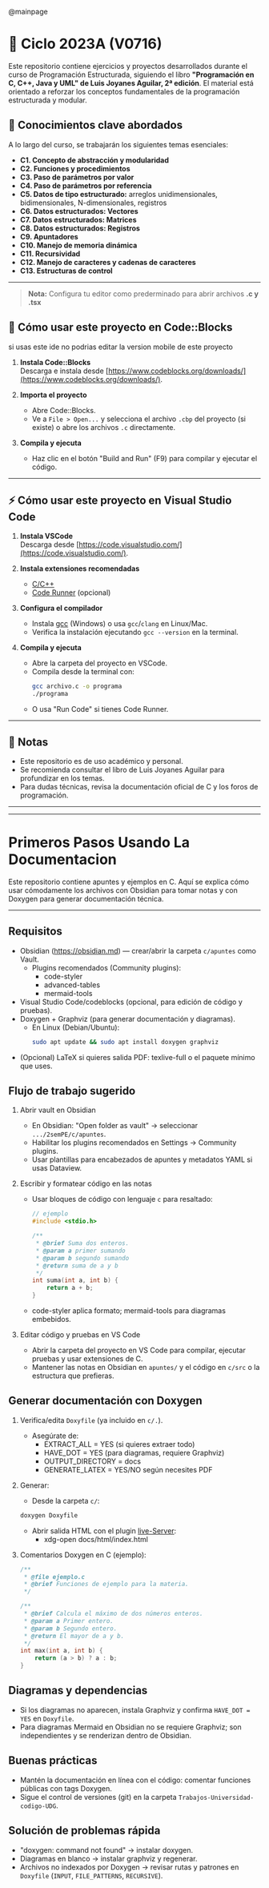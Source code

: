 @mainpage

# 📘 Ciclo 2023A (V0716)

Este repositorio contiene ejercicios y proyectos desarrollados durante el curso de Programación Estructurada, siguiendo el libro **"Programación en C, C++, Java y UML" de Luis Joyanes Aguilar, 2ª edición**. El material está orientado a reforzar los conceptos fundamentales de la programación estructurada y modular.

## 🧠 Conocimientos clave abordados

A lo largo del curso, se trabajarán los siguientes temas esenciales:

- **C1. Concepto de abstracción y modularidad**
- **C2. Funciones y procedimientos**
- **C3. Paso de parámetros por valor**
- **C4. Paso de parámetros por referencia**
- **C5. Datos de tipo estructurado:** arreglos unidimensionales, bidimensionales, N-dimensionales, registros
- **C6. Datos estructurados: Vectores**
- **C7. Datos estructurados: Matrices**
- **C8. Datos estructurados: Registros**
- **C9. Apuntadores**
- **C10. Manejo de memoria dinámica**
- **C11. Recursividad**
- **C12. Manejo de caracteres y cadenas de caracteres**
- **C13. Estructuras de control**

---

> **Nota:** Configura tu editor como prederminado para abrir archivos **.c y .tsx**

## 🚀 Cómo usar este proyecto en Code::Blocks

si usas este ide no podrias editar la version mobile de este proyecto

1. **Instala Code::Blocks**  
   Descarga e instala desde [https://www.codeblocks.org/downloads/](https://www.codeblocks.org/downloads/).

2. **Importa el proyecto**

   - Abre Code::Blocks.
   - Ve a `File > Open...` y selecciona el archivo `.cbp` del proyecto (si existe) o abre los archivos `.c` directamente.

3. **Compila y ejecuta**
   - Haz clic en el botón "Build and Run" (F9) para compilar y ejecutar el código.

---

## ⚡ Cómo usar este proyecto en Visual Studio Code

1. **Instala VSCode**  
   Descarga desde [https://code.visualstudio.com/](https://code.visualstudio.com/).

2. **Instala extensiones recomendadas**

   - [C/C++](https://marketplace.visualstudio.com/items?itemName=ms-vscode.cpptools)
   - [Code Runner](https://marketplace.visualstudio.com/items?itemName=formulahendry.code-runner) (opcional)

3. **Configura el compilador**

   - Instala [gcc](https://www.mingw-w64.org/) (Windows) o usa `gcc`/`clang` en Linux/Mac.
   - Verifica la instalación ejecutando `gcc --version` en la terminal.

4. **Compila y ejecuta**
   - Abre la carpeta del proyecto en VSCode.
   - Compila desde la terminal con:
     ```sh
     gcc archivo.c -o programa
     ./programa
     ```
   - O usa "Run Code" si tienes Code Runner.

---

## 📑 Notas

- Este repositorio es de uso académico y personal.
- Se recomienda consultar el libro de Luis Joyanes Aguilar para profundizar en los temas.
- Para dudas técnicas, revisa la documentación oficial de C y los foros de programación.

---

---

# Primeros Pasos Usando La Documentacion

Este repositorio contiene apuntes y ejemplos en C. Aquí se explica cómo usar cómodamente los archivos con Obsidian para tomar notas y con Doxygen para generar documentación técnica.

---

## Requisitos

- Obsidian (https://obsidian.md) — crear/abrir la carpeta `c/apuntes` como Vault.
  - Plugins recomendados (Community plugins):
    - code-styler
    - advanced-tables
    - mermaid-tools
- Visual Studio Code/codeblocks (opcional, para edición de código y pruebas).
- Doxygen + Graphviz (para generar documentación y diagramas).
  - En Linux (Debian/Ubuntu):
    ```bash
    sudo apt update && sudo apt install doxygen graphviz
    ```
- (Opcional) LaTeX si quieres salida PDF: texlive-full o el paquete mínimo que uses.

## Flujo de trabajo sugerido

1. Abrir vault en Obsidian

   - En Obsidian: "Open folder as vault" → seleccionar `.../2semPE/c/apuntes`.
   - Habilitar los plugins recomendados en Settings → Community plugins.
   - Usar plantillas para encabezados de apuntes y metadatos YAML si usas Dataview.

2. Escribir y formatear código en las notas

   - Usar bloques de código con lenguaje `c` para resaltado:

     ```c
     // ejemplo
     #include <stdio.h>

     /**
      * @brief Suma dos enteros.
      * @param a primer sumando
      * @param b segundo sumando
      * @return suma de a y b
      */
     int suma(int a, int b) {
         return a + b;
     }
     ```

   - code-styler aplica formato; mermaid-tools para diagramas embebidos.

3. Editar código y pruebas en VS Code
   - Abrir la carpeta del proyecto en VS Code para compilar, ejecutar pruebas y usar extensiones de C.
   - Mantener las notas en Obsidian en `apuntes/` y el código en `c/src` o la estructura que prefieras.

## Generar documentación con Doxygen

1. Verifica/edita `Doxyfile` (ya incluido en `c/.`).
   - Asegúrate de:
     - EXTRACT_ALL = YES (si quieres extraer todo)
     - HAVE_DOT = YES (para diagramas, requiere Graphviz)
     - OUTPUT_DIRECTORY = docs
     - GENERATE_LATEX = YES/NO según necesites PDF
2. Generar:
   - Desde la carpeta `c/`:
   ```bash
   doxygen Doxyfile
   ```
   - Abrir salida HTML con el plugin [live-Server](https://marketplace.visualstudio.com/items?itemName=ritwickdey.LiveServer):
     - xdg-open docs/html/index.html
3. Comentarios Doxygen en C (ejemplo):

   ```c
   /**
    * @file ejemplo.c
    * @brief Funciones de ejemplo para la materia.
    */

   /**
    * @brief Calcula el máximo de dos números enteros.
    * @param a Primer entero.
    * @param b Segundo entero.
    * @return El mayor de a y b.
    */
   int max(int a, int b) {
       return (a > b) ? a : b;
   }
   ```

## Diagramas y dependencias

- Si los diagramas no aparecen, instala Graphviz y confirma `HAVE_DOT = YES` en `Doxyfile`.
- Para diagramas Mermaid en Obsidian no se requiere Graphviz; son independientes y se renderizan dentro de Obsidian.

## Buenas prácticas

- Mantén la documentación en línea con el código: comentar funciones públicas con tags Doxygen.
- Sigue el control de versiones (git) en la carpeta `Trabajos-Universidad-codigo-UDG`.

## Solución de problemas rápida

- "doxygen: command not found" → instalar doxygen.
- Diagramas en blanco → instalar graphviz y regenerar.
- Archivos no indexados por Doxygen → revisar rutas y patrones en `Doxyfile` (`INPUT`, `FILE_PATTERNS`, `RECURSIVE`).
